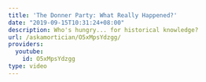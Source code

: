 ```yaml
---
title: 'The Donner Party: What Really Happened?'
date: "2019-09-15T10:31:24+08:00"
description: Who's hungry... for historical knowledge?
url: /askamortician/O5xMpsYdzgg/
providers:
  youtube:
    id: O5xMpsYdzgg
type: video
---
```

